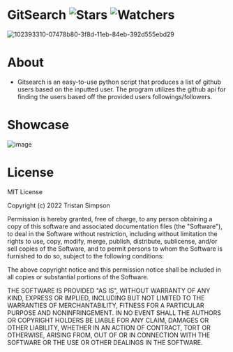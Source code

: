 # GitSearch ![Stars](https://img.shields.io/github/stars/realTristan/GitSearch?color=brightgreen) ![Watchers](https://img.shields.io/github/watchers/realTristan/GitSearch?label=Watchers)
![102393310-07478b80-3f8d-11eb-84eb-392d555ebd29](https://user-images.githubusercontent.com/75189508/192170833-83339980-9fc0-48ab-9334-7c650cdd6123.png)

# About
- Gitsearch is an easy-to-use python script that produces a list of github users based on the inputted user. The program utilizes the github api for finding the users based off the provided users followings/followers.

# Showcase
![image](https://user-images.githubusercontent.com/75189508/183293124-c21d5aad-7387-4e2c-b086-927ebf8997f1.png)

# License
MIT License

Copyright (c) 2022 Tristan Simpson

Permission is hereby granted, free of charge, to any person obtaining a copy of this software and associated documentation files (the "Software"), to deal in the Software without restriction, including without limitation the rights to use, copy, modify, merge, publish, distribute, sublicense, and/or sell copies of the Software, and to permit persons to whom the Software is furnished to do so, subject to the following conditions:

The above copyright notice and this permission notice shall be included in all copies or substantial portions of the Software.

THE SOFTWARE IS PROVIDED "AS IS", WITHOUT WARRANTY OF ANY KIND, EXPRESS OR IMPLIED, INCLUDING BUT NOT LIMITED TO THE WARRANTIES OF MERCHANTABILITY, FITNESS FOR A PARTICULAR PURPOSE AND NONINFRINGEMENT. IN NO EVENT SHALL THE AUTHORS OR COPYRIGHT HOLDERS BE LIABLE FOR ANY CLAIM, DAMAGES OR OTHER LIABILITY, WHETHER IN AN ACTION OF CONTRACT, TORT OR OTHERWISE, ARISING FROM, OUT OF OR IN CONNECTION WITH THE SOFTWARE OR THE USE OR OTHER DEALINGS IN THE SOFTWARE.
